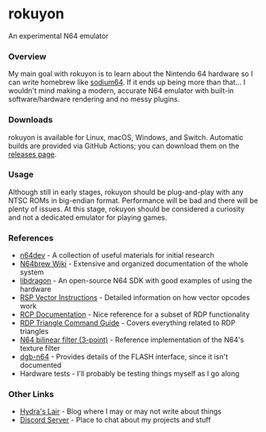 # rokuyon
An experimental N64 emulator

### Overview
My main goal with rokuyon is to learn about the Nintendo 64 hardware so I can write homebrew like [sodium64](https://github.com/Hydr8gon/sodium64). If it ends up being more than that... I wouldn't mind making a modern, accurate N64 emulator with built-in software/hardware rendering and no messy plugins.

### Downloads
rokuyon is available for Linux, macOS, Windows, and Switch. Automatic builds are provided via GitHub Actions; you can download them on the [releases page](https://github.com/Hydr8gon/rokuyon/releases).

### Usage
Although still in early stages, rokuyon should be plug-and-play with any NTSC ROMs in big-endian format. Performance will be bad and there will be plenty of issues. At this stage, rokuyon should be considered a curiosity and not a dedicated emulator for playing games.

### References
* [n64dev](https://github.com/mikeryan/n64dev) - A collection of useful materials for initial research
* [N64brew Wiki](https://n64brew.dev/wiki/Main_Page) - Extensive and organized documentation of the whole system
* [libdragon](https://github.com/DragonMinded/libdragon) - An open-source N64 SDK with good examples of using the hardware
* [RSP Vector Instructions](https://emudev.org/2020/03/28/RSP.html) - Detailed information on how vector opcodes work
* [RCP Documentation](https://dragonminded.com/n64dev/Reality%20Coprocessor.pdf) - Nice reference for a subset of RDP functionality
* [RDP Triangle Command Guide](https://docs.google.com/document/d/17ddEo61V0suXbSkKP5mY97QxgUnB-QfAjuBIsPiLWko) - Covers everything related to RDP triangles
* [N64 bilinear filter (3-point)](https://www.shadertoy.com/view/Ws2fWV) - Reference implementation of the N64's texture filter
* [dgb-n64](https://github.com/Dillonb/n64) - Provides details of the FLASH interface, since it isn't documented
* Hardware tests - I'll probably be testing things myself as I go along

### Other Links
* [Hydra's Lair](https://hydr8gon.github.io) - Blog where I may or may not write about things
* [Discord Server](https://discord.gg/JbNz7y4) - Place to chat about my projects and stuff
